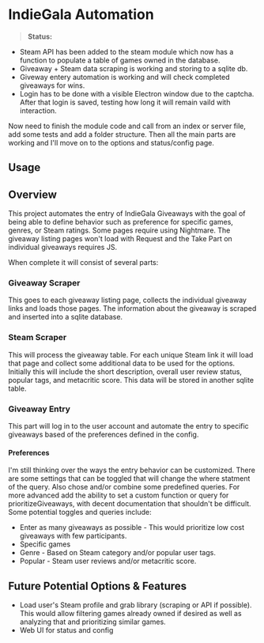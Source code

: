 # IndieGala Automation

>**Status:** <br/>
- Steam API has been added to the steam module which now has a function to populate a table of games owned in the database. 
- Giveaway + Steam data scraping is working and storing to a sqlite db. 
- Giveway entery automation is working and will check completed giveaways for wins.
- Login has to be done with a visible Electron window due to the captcha. After that login is saved, testing how long it will remain vaild with interaction.

Now need to finish the module code and call from an index or server file, add some tests and add a folder structure. Then all the main parts are working and I'll move on to the options and status/config page.
 
## Usage 

## Overview

This project automates the entry of IndieGala Giveaways with the goal of being able to define behavior 
such as preference for specific games, genres, or Steam ratings. Some pages require using Nightmare. 
The giveaway listing pages won't load with Request and the Take Part on individual giveaways requires JS.

When complete it will consist of several parts:

### Giveaway Scraper
This goes to each giveaway listing page, collects the individual giveaway links and loads those pages. 
The information about the giveaway is scraped and inserted into a sqlite database. 

### Steam Scraper
This will process the giveaway table. For each unique Steam link it will load that page and collect 
some additional data to be used for the options. Initially this will include the short description, 
overall user review status, popular tags, and metacritic score. This data will be stored in another sqlite table.

### Giveaway Entry 
This part will log in to the user account and automate the entry to specific giveaways based of the preferences 
defined in the config. 

#### Preferences
I'm still thinking over the ways the entry behavior can be customized. There are some settings that can be toggled that will change the where statment of the query. Also chose and/or combine some predefined queries. For more advanced add the ability to set a custom function or query for prioritizeGiveaways, with decent documentation that shouldn't be difficult. 
Some potential toggles and queries include: 
- Enter as many giveaways as possible - This would prioritize low cost giveaways with few participants. 
- Specific games 
- Genre - Based on Steam category and/or popular user tags.
- Popular - Steam user reviews and/or metacritic score.

## Future Potential Options & Features
- Load user's Steam profile and grab library (scraping or API if possible). This would allow filtering games already owned if desired as well as analyzing that and prioritizing similar games. 
- Web UI for status and config 

